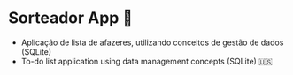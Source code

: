 # Sorteador App :pencil:

 - Aplicação de lista de afazeres, utilizando conceitos de gestão de dados (SQLite)
 - To-do list application using data management concepts (SQLite) :us:
